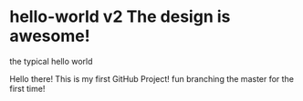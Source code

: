 # hello-world v2 The design is awesome!
the typical hello world

Hello there! This is my first GitHub Project! fun branching the master for the first time!
